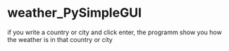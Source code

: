 # weather_PySimpleGUI
if you write a country or city and click enter, the programm show you how the weather is in that country or city 
